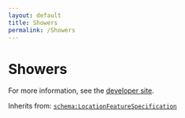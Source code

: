 ```yaml
---
layout: default
title: Showers
permalink: /Showers
---
```


# Showers


For more information, see the [developer site](https://developer.openactive.io/data-model/types/showers).

Inherits from: [`schema:LocationFeatureSpecification`](https://schema.org/LocationFeatureSpecification)
